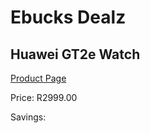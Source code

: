 
# Ebucks Dealz
## Huawei GT2e Watch
[Product Page](https://www.ebucks.com/web/shop/productSelected.do?prodId=1129188147&catId=842823972)

Price: R2999.00

Savings: 


	